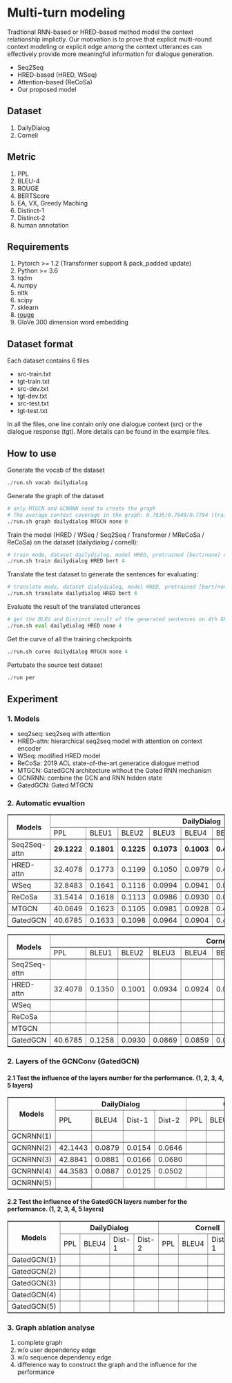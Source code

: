 # Multi-turn modeling
Tradtional RNN-based or HRED-based method model the context relationship implictly.
Our motivation is to prove that explicit multi-round context modeling or explicit edge among the context utterances can effectively provide more meaningful information for dialogue generation.
* Seq2Seq
* HRED-based (HRED, WSeq)
* Attention-based (ReCoSa)
* Our proposed model

## Dataset 
1. DailyDialog
2. Cornell

## Metric
1. PPL
2. BLEU-4
3. ROUGE
4. BERTScore
5. EA, VX, Greedy Maching
6. Distinct-1
7. Distinct-2
8. human annotation

## Requirements
1. Pytorch >= 1.2 (Transformer support & pack_padded update)
2. Python >= 3.6
3. tqdm
4. numpy
5. nltk
6. scipy
7. sklearn
8. [rouge](https://github.com/pltrdy/rouge)
8. GloVe 300 dimension word embedding

## Dataset format
Each dataset contains 6 files
* src-train.txt
* tgt-train.txt
* src-dev.txt
* tgt-dev.txt
* src-test.txt
* tgt-test.txt

In all the files, one line contain only one dialogue context (src) or the dialogue response (tgt).
More details can be found in the example files.

## How to use
Generate the vocab of the dataset

```python
./run.sh vocab dailydialog 
```

Generate the graph of the dataset

```python
# only MTGCN and GCNRNN need to create the graph
# The average context coverage in the graph: 0.7935/0.7949/0.7794 (train/test/dev) 
./run.sh graph dailydialog MTGCN none 0 
```

Train the model (HRED / WSeq / Seq2Seq / Transformer / MReCoSa / ReCoSa) on the dataset (dailydialog / cornell):

```python
# train mode, dataset dailydialog, model HRED, pretrained [bert/none] on 4th GPU
./run.sh train dailydialog HRED bert 4
```

Translate the test dataset to generate the sentences for evaluating:

```python
# translate mode, dataset dialydialog, model HRED, pretrained [bert/none] on 4th GPU
./run.sh translate dailydialog HRED bert 4
```

Evaluate the result of the translated utterances

```python
# get the BLEU and Distinct result of the generated sentences on 4th GPU (BERTScore need it)
./run.sh eval dailydialog HRED none 4
```

Get the curve of all the training checkpoints

```python
./run.sh curve dailydialog MTGCN none 4
```

Pertubate the source test dataset

```python
./run per
```

## Experiment

### 1. Models
* seq2seq: seq2seq with attention
* HRED-attn: hierarchical seq2seq model with attention on context encoder
* WSeq: modified HRED model
* ReCoSa: 2019 ACL state-of-the-art generatice dialogue method
* MTGCN: GatedGCN architecture without the Gated RNN mechanism
* GCNRNN: combine the GCN and RNN hidden state
* GatedGCN: Gated MTGCN

### 2. Automatic evualtion

<table border="1" align="center">
  <tr>
    <th rowspan="2">Models</th>
    <th colspan="8">DailyDialog</th>
  </tr>
  <tr>
    <td>PPL</td>
    <td>BLEU1</td> 
    <td>BLEU2</td>
    <td>BLEU3</td>
    <td>BLEU4</td>
    <td>BERTScore</td>
    <td>Dist-1</td>
    <td>Dist-2</td>
  </tr>
  <tr>
    <td>Seq2Seq-attn</td>
    <td><strong>29.1222</strong></td>
    <td><strong>0.1801</strong></td>
    <td><strong>0.1225</strong></td>
    <td><strong>0.1073<strong></td>
    <td><strong>0.1003<strong></td>
    <td><strong>0.4528<strong></td>
    <td>0.0237</td>
    <td>0.1101</td>
  </tr>
  <tr>
    <td>HRED-attn</td>
    <td>32.4078</td>
    <td>0.1773</td>
    <td>0.1199</td>
    <td>0.1050</td>
    <td>0.0979</td>
    <td>0.4476</td>
    <td>0.0222</td>
    <td>0.1132</td>
  </tr>
  <tr>
    <td>WSeq</td>
    <td>32.8483</td>
    <td>0.1641</td>
    <td>0.1116</td>
    <td>0.0994</td>
    <td>0.0941</td>
    <td>0.0286</td>
    <td>0.0168</td>
    <td>0.0717</td>
  </tr>
  <tr>
    <td>ReCoSa</td>
    <td>31.5414</td>
    <td>0.1618</td>
    <td>0.1113</td>
    <td>0.0986</td>
    <td>0.0930</td>
    <td>0.0323</td>
    <td>0.0176</td>
    <td>0.0764</td>
  </tr>
  <tr>
    <td>MTGCN</td>
    <td>40.0649</td>
    <td>0.1623</td>
    <td>0.1105</td>
    <td>0.0981</td>
    <td>0.0928</td>
    <td>0.4349</td>
    <td><strong>0.0279<strong></td>
    <td>0.1443</td>
  </tr>
  <tr>
    <td>GatedGCN</td>
    <td>40.6785</td>
    <td>0.1633</td>
    <td>0.1098</td>
    <td>0.0964</td>
    <td>0.0904</td>
    <td>0.4347</td>
    <td>0.0267</td>
    <td><strong>0.1676<\strong></td>
  </tr>
</table>

<table border="1" align="center">
  <tr>
    <th rowspan="2">Models</th>
    <th colspan="8">Cornell</th>
  </tr>
  <tr>
    <td>PPL</td>
    <td>BLEU1</td> 
    <td>BLEU2</td>
    <td>BLEU3</td>
    <td>BLEU4</td>
    <td>BERTScore</td>
    <td>Dist-1</td>
    <td>Dist-2</td>
  </tr>
  <tr>
    <td>Seq2Seq-attn</td>
    <td></td>
    <td></td>
    <td></td>
    <td></td>
    <td></td>
    <td></td>
    <td></td>
    <td></td>
  </tr>
  <tr>
    <td>HRED-attn</td>
    <td>32.4078</td>
    <td>0.1350</td>
    <td>0.1001</td>
    <td>0.0934</td>
    <td>0.0924</td>
    <td>0.0145</td>
    <td>0.0162</td>
    <td>0.0698</td>
  </tr>
  <tr>
    <td>WSeq</td>
    <td></td>
    <td></td>
    <td></td>
    <td></td>
    <td></td>
    <td></td>
    <td></td>
    <td></td>
  </tr>
  <tr>
    <td>ReCoSa</td>
    <td></td>
    <td></td>
    <td></td>
    <td></td>
    <td></td>
    <td></td>
    <td></td>
    <td></td>
  </tr>
  <tr>
    <td>MTGCN</td>
    <td></td>
    <td></td>
    <td></td>
    <td></td>
    <td></td>
    <td></td>
    <td></td>
    <td></td>
  </tr>
  <tr>
    <td>GatedGCN</td>
    <td>40.6785</td>
    <td>0.1258</td>
    <td>0.0930</td>
    <td>0.0869</td>
    <td>0.0859</td>
    <td>0.0126</td>
    <td><strong>0.0358<\strong></td>
    <td><strong>0.1462<\strong></td>
  </tr>
</table>

### 2. Layers of the GCNConv (GatedGCN)

#### 2.1 Test the influence of the layers number for the performance. (1, 2, 3, 4, 5 layers)

<table border="1" align="center">
  <tr>
    <th rowspan="2">Models</th>
    <th colspan="4">DailyDialog</th>
    <th colspan="4">Cornell</th>
  </tr>
  <tr>
    <td>PPL</td>
    <td>BLEU4</td> 
    <td>Dist-1</td>
    <td>Dist-2</td>
    <td>PPL</td>
    <td>BLEU4</td>
    <td>Dist-1</td>
    <td>Dist-2</td>
  </tr>
  <tr>
    <td>GCNRNN(1)</td>
    <td></td>
    <td></td>
    <td></td>
    <td></td>
    <td></td>
    <td></td>
    <td></td>
    <td></td>
  </tr>
  <tr>
    <td>GCNRNN(2)</td>
    <td>42.1443</td>
    <td>0.0879</td>
    <td>0.0154</td>
    <td>0.0646</td>
    <td></td>
    <td></td>
    <td></td>
    <td></td>
  </tr>
  <tr>
    <td>GCNRNN(3)</td>
    <td>42.8841</td>
    <td>0.0881</td>
    <td>0.0166</td>
    <td>0.0680</td>
    <td></td>
    <td></td>
    <td></td>
    <td></td>
  </tr>
  <tr>
    <td>GCNRNN(4)</td>
    <td>44.3583</td>
    <td>0.0887</td>
    <td>0.0125</td>
    <td>0.0502</td>
    <td></td>
    <td></td>
    <td></td>
    <td></td>
  </tr>
  <tr>
    <td>GCNRNN(5)</td>
    <td></td>
    <td></td>
    <td></td>
    <td></td>
    <td></td>
    <td></td>
    <td></td>
    <td></td>
  </tr>
</table>


#### 2.2 Test the influence of the GatedGCN layers number for the performance. (1, 2, 3, 4, 5 layers)

<table border="1" align="center">
  <tr>
    <th rowspan="2">Models</th>
    <th colspan="4">DailyDialog</th>
    <th colspan="4">Cornell</th>
  </tr>
  <tr>
    <td>PPL</td>
    <td>BLEU4</td> 
    <td>Dist-1</td>
    <td>Dist-2</td>
    <td>PPL</td>
    <td>BLEU4</td>
    <td>Dist-1</td>
    <td>Dist-2</td>
  </tr>
  <tr>
    <td>GatedGCN(1)</td>
    <td></td>
    <td></td>
    <td></td>
    <td></td>
    <td></td>
    <td></td>
    <td></td>
    <td></td>
  </tr>
  <tr>
    <td>GatedGCN(2)</td>
    <td></td>
    <td></td>
    <td></td>
    <td></td>
    <td></td>
    <td></td>
    <td></td>
    <td></td>
  </tr>
  <tr>
    <td>GatedGCN(3)</td>
    <td></td>
    <td></td>
    <td></td>
    <td></td>
    <td></td>
    <td></td>
    <td></td>
    <td></td>
  </tr>
  <tr>
    <td>GatedGCN(4)</td>
    <td></td>
    <td></td>
    <td></td>
    <td></td>
    <td></td>
    <td></td>
    <td></td>
    <td></td>
  </tr>
  <tr>
    <td>GatedGCN(5)</td>
    <td></td>
    <td></td>
    <td></td>
    <td></td>
    <td></td>
    <td></td>
    <td></td>
    <td></td>
  </tr>
</table>


### 3. Graph ablation analyse
1. complete graph
2. w/o user dependency edge
3. w/o sequence dependency edge
4. difference way to construct the graph and the influence for the performance